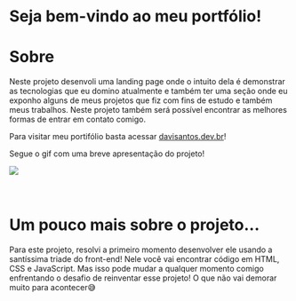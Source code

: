 # Seja bem-vindo ao meu portfólio!

<h1>Sobre</h1>
<p> Neste projeto desenvoli uma landing page onde o intuito dela é demonstrar as tecnologias que eu domino atualmente e também ter uma seção onde eu exponho alguns de meus projetos que fiz com fins de estudo e também meus trabalhos. Neste projeto também será possível encontrar as melhores formas de entrar em contato comigo.</p>

<p>Para visitar meu portifólio basta acessar <a href="https://davisantos.dev.br" target="_blank">davisantos.dev.br</a>!</p>

<p>Segue o gif com uma breve apresentação do projeto!</p>
<img src="./assets/images/desktop_gif.gif">
<br><br><br>
<h1>Um pouco mais sobre o projeto...</h1>
<p>Para este projeto, resolvi a primeiro momento desenvolver ele usando a santíssima triade do front-end! Nele você vai encontrar código em HTML, CSS e JavaScript. Mas isso pode mudar a qualquer momento comigo enfrentando o desafio de reinventar esse projeto! O que não vai demorar muito para acontecer😅</p>
